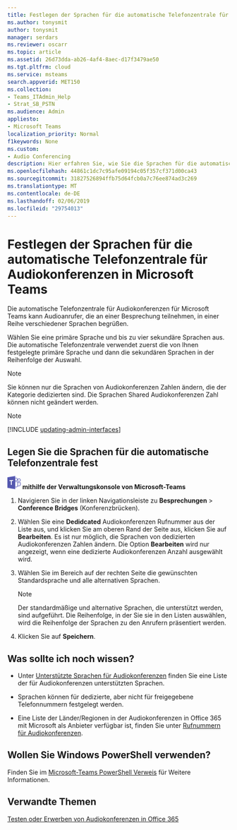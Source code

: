 ```yaml
---
title: Festlegen der Sprachen für die automatische Telefonzentrale für Audiokonferenzen in Microsoft Teams
ms.author: tonysmit
author: tonysmit
manager: serdars
ms.reviewer: oscarr
ms.topic: article
ms.assetid: 26d73dda-ab26-4af4-8aec-d17f3479ae50
ms.tgt.pltfrm: cloud
ms.service: msteams
search.appverid: MET150
ms.collection:
- Teams_ITAdmin_Help
- Strat_SB_PSTN
ms.audience: Admin
appliesto:
- Microsoft Teams
localization_priority: Normal
f1keywords: None
ms.custom:
- Audio Conferencing
description: Hier erfahren Sie, wie Sie die Sprachen für die automatische Telefonzentrale für Audiokonferenzen für eine Audiokonferenz-Telefonnummer in Microsoft Teams auswählen.
ms.openlocfilehash: 44861c1dc7c95afe09194c05f357cf371d00ca43
ms.sourcegitcommit: 31827526894ffb75d64fcb0a7c76ee874ad3c269
ms.translationtype: MT
ms.contentlocale: de-DE
ms.lasthandoff: 02/06/2019
ms.locfileid: "29754013"
---
```

# <a name="set-auto-attendant-languages-for-audio-conferencing-in-microsoft-teams"></a>Festlegen der Sprachen für die automatische Telefonzentrale für Audiokonferenzen in Microsoft Teams

Die automatische Telefonzentrale für Audiokonferenzen für Microsoft Teams kann Audioanrufer, die an einer Besprechung teilnehmen, in einer Reihe verschiedener Sprachen begrüßen.
  
Wählen Sie eine primäre Sprache und bis zu vier sekundäre Sprachen aus. Die automatische Telefonzentrale verwendet zuerst die von Ihnen festgelegte primäre Sprache und dann die sekundären Sprachen in der Reihenfolge der Auswahl. 
  
> [!NOTE]
>  Sie können nur die Sprachen von Audiokonferenzen Zahlen ändern, die der Kategorie dedizierten sind. Die Sprachen Shared Audiokonferenzen Zahl können nicht geändert werden.

> [!NOTE]
> [!INCLUDE [updating-admin-interfaces](includes/updating-admin-interfaces.md)]
  
## <a name="set-the-conferencing-auto-attendant-languages"></a>Legen Sie die Sprachen für die automatische Telefonzentrale fest

![Teams-Logo-30x30.png](media/teams-logo-30x30.png) **mithilfe der Verwaltungskonsole von Microsoft-Teams**

1. Navigieren Sie in der linken Navigationsleiste zu **Besprechungen** > **Conference Bridges** (Konferenzbrücken).

2. Wählen Sie eine **Dedidcated** Audiokonferenzen Rufnummer aus der Liste aus, und klicken Sie am oberen Rand der Seite aus, klicken Sie auf **Bearbeiten**. Es ist nur möglich, die Sprachen von dedizierten Audiokonferenzen Zahlen ändern. Die Option **Bearbeiten** wird nur angezeigt, wenn eine dedizierte Audiokonferenzen Anzahl ausgewählt wird.

3. Wählen Sie im Bereich auf der rechten Seite die gewünschten Standardsprache und alle alternativen Sprachen. 
 
    > [!NOTE]
    > Der standardmäßige und alternative Sprachen, die unterstützt werden, sind aufgeführt. Die Reihenfolge, in der Sie sie in den Listen auswählen, wird die Reihenfolge der Sprachen zu den Anrufern präsentiert werden. 

4. Klicken Sie auf **Speichern**.

    
## <a name="want-else-should-i-know"></a>Was sollte ich noch wissen?

- Unter [Unterstützte Sprachen für Audiokonferenzen](https://docs.microsoft.com/SkypeForBusiness/audio-conferencing-in-office-365/audio-conferencing-supported-languages) finden Sie eine Liste der für Audiokonferenzen unterstützten Sprachen.
    
- Sprachen können für dedizierte, aber nicht für freigegebene Telefonnummern festgelegt werden.
    
- Eine Liste der Länder/Regionen in der Audiokonferenzen in Office 365 mit Microsoft als Anbieter verfügbar ist, finden Sie unter [Rufnummern für Audiokonferenzen](phone-numbers-for-audio-conferencing-in-teams.md).
    
## <a name="want-to-use-windows-powershell"></a>Wollen Sie Windows PowerShell verwenden?

Finden Sie im [Microsoft-Teams PowerShell Verweis](https://docs.microsoft.com/powershell/module/teams/?view=teams-ps) für Weitere Informationen.
  
## <a name="related-topics"></a>Verwandte Themen

[Testen oder Erwerben von Audiokonferenzen in Office 365](/SkypeForBusiness/audio-conferencing-in-office-365/try-or-purchase-audio-conferencing-in-office-365)

